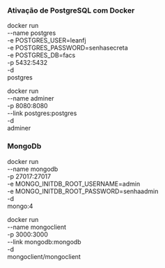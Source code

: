 ### Ativação de PostgreSQL com Docker

docker run \
  --name postgres \
  -e POSTGRES_USER=leanfj \
  -e POSTGRES_PASSWORD=senhasecreta \
  -e POSTGRES_DB=facs \
  -p 5432:5432 \
  -d \
  postgres


docker run \
  --name adminer \
  -p 8080:8080 \
  --link postgres:postgres \
  -d \
  adminer

### MongoDb

docker run \
  --name mongodb \
  -p 27017:27017 \
  -e MONGO_INITDB_ROOT_USERNAME=admin \
  -e MONGO_INITDB_ROOT_PASSWORD=senhaadmin \
  -d \
  mongo:4

docker run \
  --name mongoclient \
  -p 3000:3000 \
  --link mongodb:mongodb \
  -d \
  mongoclient/mongoclient